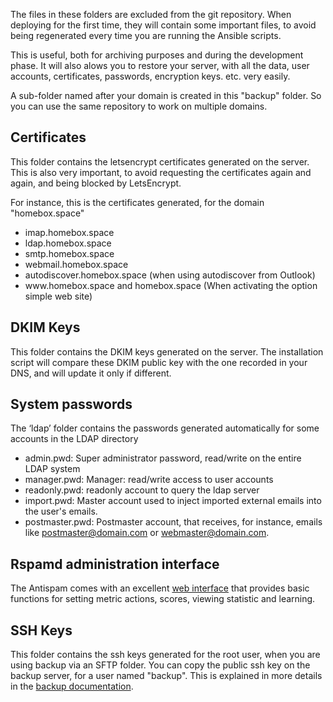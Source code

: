 The files in these folders are excluded from the git repository. When deploying for the
first time, they will contain some important files, to avoid being regenerated every time
you are running the Ansible scripts.

This is useful, both for archiving purposes and during the development phase. It will also
alows you to restore your server, with all the data, user accounts, certificates,
passwords, encryption keys. etc. very easily.

A sub-folder named after your domain is created in this "backup" folder. So you can use
the same repository to work on multiple domains.

## Certificates

This folder contains the letsencrypt certificates generated on the server. This is also
very important, to avoid requesting the certificates again and again, and being blocked by
LetsEncrypt.

For instance, this is the certificates generated, for the domain "homebox.space"

- imap.homebox.space
- ldap.homebox.space
- smtp.homebox.space
- webmail.homebox.space
- autodiscover.homebox.space (when using autodiscover from Outlook)
- <span>www</span>.homebox.space and homebox.space
  (When activating the option simple web site)

## DKIM Keys

This folder contains the DKIM keys generated on the server. The installation script will
compare these DKIM public key with the one recorded in your DNS, and will update it only
if different.

## System passwords

The ‘ldap’ folder contains the passwords generated automatically for some accounts in the
LDAP directory

- admin.pwd: Super administrator password, read/write on the entire LDAP system
- manager.pwd: Manager: read/write access to user accounts
- readonly.pwd: readonly account to query the ldap server
- import.pwd: Master account used to inject imported external emails into the user's
  emails.
- postmaster.pwd: Postmaster account, that receives, for instance, emails like
  postmaster@domain.com or webmaster@domain.com.

## Rspamd administration interface

The Antispam comes with an excellent [web interface](https://www.rspamd.com/webui/) that
provides basic functions for setting metric actions, scores, viewing statistic and
learning.

## SSH Keys

This folder contains the ssh keys generated for the root user, when you are using backup
via an SFTP folder. You can copy the public ssh key on the backup server, for a user named
"backup". This is explained in more details in the [backup documentation](/backup/).
